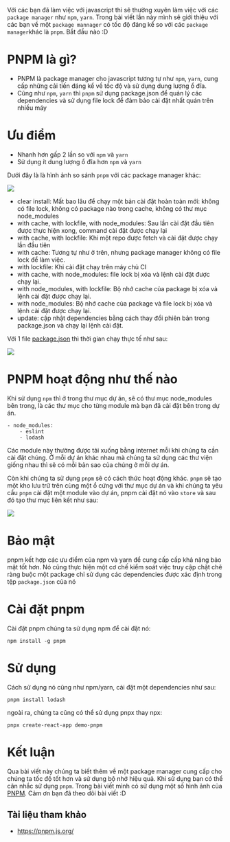 Với các bạn đã làm việc với javascript thì sẽ thường xuyên làm việc với các `package manager` như `npm`, `yarn`. Trong bài viết lần này mình sẽ giới thiệu với các bạn về một `package mannager` có tốc độ đáng kể so với các `package manager`khác là `pnpm`. Bắt đầu nào :D
# PNPM là gì?
- PNPM là package manager cho javascript tương tự như `npm`, `yarn`, cung cấp những cải tiến đáng kể về tốc độ và sử dụng dung lượng ổ đĩa. 
- Cũng như `npm`, `yarn` thì `pnpm` sử dụng package.json để quản lý các dependencies và sử dụng file lock để đảm bảo cài đặt nhất quán trên nhiều máy
# Ưu điểm
- Nhanh hơn gấp 2 lần so với `npm` và `yarn`
- Sử dụng ít dung lượng ổ đĩa hơn `npm` và `yarn`

Dưới đây là là hình ảnh so sánh `pnpm` với các package manager khác:

![](https://images.viblo.asia/e68571d5-126c-40cf-a733-ed10a07946ea.png)

- clear install: Mất bao lâu để chạy một bản cài đặt hoàn toàn mới: không có file lock, không có package nào trong cache, không có thư mục node_modules
- with cache, with lockfile, with node_modules: Sau lần cài đặt đầu tiên được thực hiện xong, command cài đặt được chạy lại
- with cache, with lockfile: Khi một repo được fetch và cài đặt được chạy lần đầu tiên
- with cache: Tương tự như ở trên, nhưng package manager không có file lock để làm việc.
- with lockfile: Khi cài đặt chạy trên máy chủ CI
- with cache, with node_modules: file lock bị xóa và lệnh cài đặt được chạy lại.
- with node_modules, with lockfile: Bộ nhớ cache của package bị xóa và lệnh cài đặt được chạy lại.
- with node_modules: Bộ nhớ cache của package và file lock bị xóa và lệnh cài đặt được chạy lại.
- update: cập nhật dependencies bằng cách thay đổi phiên bản trong package.json và chạy lại lệnh cài đặt.

Với 1 file [package.json](https://github.com/pnpm/benchmarks-of-javascript-package-managers/blob/main/fixtures/alotta-files/package.json) thì thời gian chạy thực tế như sau:

![](https://images.viblo.asia/371c0742-5075-49c9-a1f4-2ac098bb1474.png)

# PNPM hoạt động như thế nào
Khi sử dụng `npm` thì ở trong thư mục dự án, sẽ có thư mục node_modules bên trong, là các thư mục cho từng module mà bạn đã cài đặt bên trong dự án.

```
- node_modules:
    - eslint
    - lodash
```

Các module này thường được tải xuống bằng internet mỗi khi chúng ta cần cài đặt chúng. Ở mỗi dự án khác nhau mà chúng ta sử dụng các thư viện giống nhau thì sẽ có mỗi bản sao của chúng ở mỗi dự án. 

Còn khi chúng ta sử dụng `pnpm` sẽ có cách thức hoạt động khác. `pnpm` sẽ tạo một kho lưu trữ trên cùng một ổ cứng với thư mục dự án và khi chúng ta yêu cầu `pnpm` cài đặt một module vào dự án, pnpm cài đặt nó vào `store` và sau đó tạo thư mục liên kết như sau:

![](https://images.viblo.asia/22ae264a-b1b4-4e26-b25b-ae566cc4f253.png)

# Bảo mật
pnpm kết hợp các ưu điểm của npm và yarn để cung cấp cấp khả năng bảo mật tốt hơn. Nó cũng thực hiện một cơ chế kiểm soát việc truy cập chặt chẽ ràng buộc một package chỉ sử dụng các dependencies được xác định trong tệp `package.json` của nó
# Cài đặt pnpm
Cài đặt pnpm chúng ta sử dụng npm để cài đặt nó:
```
npm install -g pnpm
```
# Sử dụng 
Cách sử dụng nó cũng như npm/yarn, cài đặt một dependencies như sau:
```
pnpm install lodash
```
ngoài ra, chúng ta cũng có thể sử dụng pnpx thay npx:
```
pnpx create-react-app demo-pnpm
```
# Kết luận
Qua bài viết này chúng ta biết thêm về một package manager cung cấp cho chúng ta tốc độ tốt hơn và sử dụng bộ nhớ hiệu quả. Khi sử dụng bạn có thể cân nhắc sử dụng `pnpm`. Trong bài viết mình có sử dụng một số hình ảnh của [PNPM](https://pnpm.js.org/). Cảm ơn bạn đã theo dõi bài viết :D

## Tài liệu tham khảo
- https://pnpm.js.org/